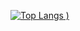 [![Top Langs](https://github-readme-stats.vercel.app/api/top-langs/?username=richardq26&hide=css&langs_count=8&theme=radical)
)](https://github.com/anuraghazra/github-readme-stats)

